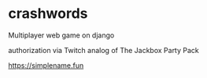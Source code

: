# crashwords
Multiplayer web game on django

authorization via Twitch
analog of The Jackbox Party Pack

https://simplename.fun
